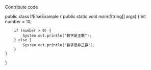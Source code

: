 Contribute code

public class IfElseExample {
    public static void main(String[] args) {
        int number = 10;

        if (number > 0) {
            System.out.println("數字是正數");
        } else {
            System.out.println("數字是非正數");
        }
    }
}
